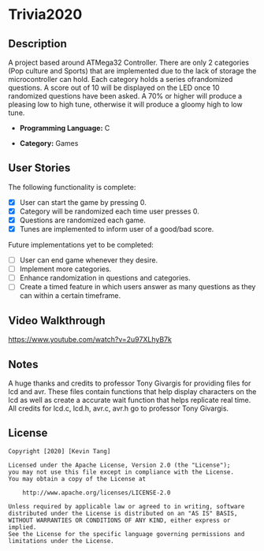 # Trivia2020


## Description
A project based around ATMega32 Controller. There are only 2 categories (Pop culture and Sports)  that are implemented due to the lack of storage the microcontroller can hold. Each category holds a series ofrandomized questions. A score out of 10 will be displayed on the LED once 10 randomized questions have been asked. A 70% or higher will produce a pleasing low to high tune, otherwise it will produce a gloomy high to low tune. 

- **Programming Language:** C

- **Category:** Games


## User Stories

The following functionality is complete:

* [x] User can start the game by pressing 0.
* [x] Category will be randomized each time user presses 0.
* [x] Questions are randomized each game.
* [x] Tunes are implemented to inform user of a good/bad score.

Future implementations yet to be completed:

* [ ] User can end game whenever they desire.
* [ ] Implement more categories.
* [ ] Enhance randomization in questions and categories.
* [ ] Create a timed feature in which users answer as many questions as they can within a certain timeframe.

## Video Walkthrough
https://www.youtube.com/watch?v=2u97XLhyB7k

## Notes

A huge thanks and credits to professor Tony Givargis for providing files for lcd and avr. These files contain functions that help display characters on the lcd as well as create a accurate wait function that helps replicate real time. All credits for lcd.c, lcd.h, avr.c, avr.h go to professor Tony Givargis.

## License

    Copyright [2020] [Kevin Tang]

    Licensed under the Apache License, Version 2.0 (the "License");
    you may not use this file except in compliance with the License.
    You may obtain a copy of the License at

        http://www.apache.org/licenses/LICENSE-2.0

    Unless required by applicable law or agreed to in writing, software
    distributed under the License is distributed on an "AS IS" BASIS,
    WITHOUT WARRANTIES OR CONDITIONS OF ANY KIND, either express or implied.
    See the License for the specific language governing permissions and
    limitations under the License.





